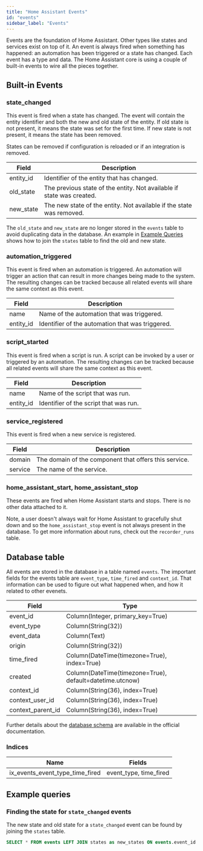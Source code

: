 ```yaml
---
title: "Home Assistant Events"
id: "events"
sidebar_label: "Events"
---
```


Events are the foundation of Home Assistant. Other types like states and services exist on top of it. An event is always fired when something has happened: an automation has been triggered or a state has changed. Each event has a type and data. The Home Assistant core is using a couple of built-in events to wire all the pieces together.

## Built-in Events

### state_changed

This event is fired when a state has changed. The event will contain the entity identifier and both the new and old state of the entity. If old state is not present, it means the state was set for the first time. If new state is not present, it means the state has been removed.

States can be removed if configuration is reloaded or if an integration is removed.

| Field     | Description                                                           |
| --------- | --------------------------------------------------------------------- |
| entity_id | Identifier of the entity that has changed.                            |
| old_state | The previous state of the entity. Not available if state was created. |
| new_state | The new state of the entity. Not available if the state was removed.  |

The `old_state` and `new_state` are no longer stored in the `events` table to avoid duplicating data in the database. An example in [Example Queries](#example-queries) shows how to join the `states` table to find the old and new state.

### automation_triggered

This event is fired when an automation is triggered. An automation will trigger an action that can result in more changes being made to the system. The resulting changes can be tracked because all related events will share the same context as this event.

| Field     | Description                                      |
| --------- | ------------------------------------------------ |
| name      | Name of the automation that was triggered.       |
| entity_id | Identifier of the automation that was triggered. |

### script_started

This event is fired when a script is run. A script can be invoked by a user or triggered by an automation. The resulting changes can be tracked because all related events will share the same context as this event.

| Field     | Description                            |
| --------- | -------------------------------------- |
| name      | Name of the script that was run.       |
| entity_id | Identifier of the script that was run. |

### service_registered

This event is fired when a new service is registered.

| Field   | Description                                           |
| ------- | ----------------------------------------------------- |
| domain  | The domain of the component that offers this service. |
| service | The name of the service.                              |

### home_assistant_start, home_assistant_stop

These events are fired when Home Assistant starts and stops. There is no other data attached to it.

Note, a user doesn't always wait for Home Assistant to gracefully shut down and so the `home_assistant_stop` event is not always present in the database. To get more information about runs, check out the `recorder_runs` table.

## Database table

All events are stored in the database in a table named `events`. The important fields for the events table are `event_type`, `time_fired` and `context_id`. That information can be used to figure out what happened when, and how it related to other evenets.

| Field             | Type                                                     |
| ----------------- | -------------------------------------------------------- |
| event_id          | Column(Integer, primary_key=True)                        |
| event_type        | Column(String(32))                                       |
| event_data        | Column(Text)                                             |
| origin            | Column(String(32))                                       |
| time_fired        | Column(DateTime(timezone=True), index=True)              |
| created           | Column(DateTime(timezone=True), default=datetime.utcnow) |
| context_id        | Column(String(36), index=True)                           |
| context_user_id   | Column(String(36), index=True)                           |
| context_parent_id | Column(String(36), index=True)                           |

Further details about the [database schema](https://www.home-assistant.io/docs/backend/database/#schema) are available in the official documentation.

### Indices

| Name                            | Fields                 |
| ------------------------------- | ---------------------- |
| ix_events_event_type_time_fired | event_type, time_fired |

## Example queries

### Finding the state for `state_changed` events

The new state and old state for a `state_changed` event can be found by joining the `states` table.

```sql
SELECT * FROM events LEFT JOIN states as new_states ON events.event_id = new_states.event_id LEFT JOIN states as old_states ON new_states.old_state_id = old_states.state_id where events.event_type = 'state_changed'
```
